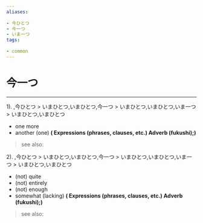 ```yaml
---
aliases:
    
- 今ひとつ
- 今一つ
- いま一つ
tags:
    
- common
---
```


# 今一つ
---
1).
,今ひとつ > いまひとつ,いまひとつ,今一つ > いまひとつ,いまひとつ,いま一つ > いまひとつ,いまひとつ

- one more
- another (one)
**( Expressions (phrases, clauses, etc.) Adverb (fukushi);)**
> see also: 
            
2).
,今ひとつ > いまひとつ,いまひとつ,今一つ > いまひとつ,いまひとつ,いま一つ > いまひとつ,いまひとつ

- (not) quite
- (not) entirely
- (not) enough
- somewhat (lacking)
**( Expressions (phrases, clauses, etc.) Adverb (fukushi);)**
> see also: 
            